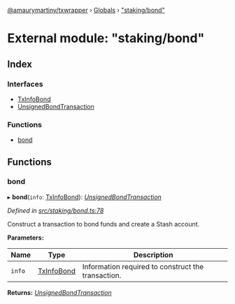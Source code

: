 [@amaurymartiny/txwrapper](../README.md) › [Globals](../globals.md) › ["staking/bond"](_staking_bond_.md)

# External module: "staking/bond"

## Index

### Interfaces

* [TxInfoBond](../interfaces/_staking_bond_.txinfobond.md)
* [UnsignedBondTransaction](../interfaces/_staking_bond_.unsignedbondtransaction.md)

### Functions

* [bond](_staking_bond_.md#bond)

## Functions

###  bond

▸ **bond**(`info`: [TxInfoBond](../interfaces/_staking_bond_.txinfo.md)): *[UnsignedBondTransaction](../interfaces/_staking_bond_.unsignedbondtransaction.md)*

<!-- TODO: update with commit once made -->
*Defined in [src/staking/bond.ts:78](https://github.com/amaurymartiny/polkadotjs-wrapper/blob/91a53f7/src/staking/bond.ts#L78)*

Construct a transaction to bond funds and create a Stash account.

**Parameters:**

Name | Type | Description |
------ | ------ | ------ |
`info` | [TxInfoBond](../interfaces/_staking_bond_.txinfobond.md) | Information required to construct the transaction. |

**Returns:** *[UnsignedBondTransaction](../interfaces/_staking_bond_.unsignedbondtransaction.md)*
